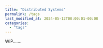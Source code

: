 ```yaml
---
title: "Distributed Systems"
permalink: /tags
last_modified_at: 2024-05-12T00:00:01-00:00
categories: 
  - "tags"
---
```


WIP.......